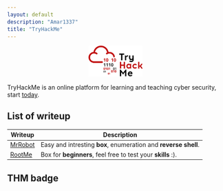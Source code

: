 ```yaml
---
layout: default
description: "Amar1337"
title: "TryHackMe"
---
```



<center><img alt="logo" src="https://raw.githubusercontent.com/DesKel/DesKel.github.io/master/assets/images/THM/logo.png" width="25%" /></center>


TryHackMe is an online platform for learning and teaching cyber security, start <a href="https://tryhackme.com">today</a>.

## List of writeup

Writeup | Description |
--------|-------------|
[MrRobot](/boxes/mr-robot-thm.md) | Easy and intresting **box**, enumeration and **reverse shell**.
[RootMe](/boxes/rootme-thm.md) | Box for **beginners**, feel free to test your **skills** :).


## THM badge

<script src="https://tryhackme.com/badge/629802"></script>
